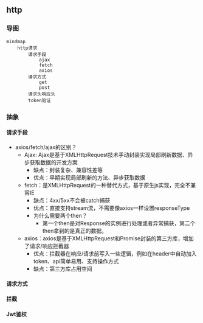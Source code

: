 ## http

### 导图
```mermaid
mindmap
    http请求
        请求手段
            ajax
            fetch
            axios
        请求方式
            get
            post
        请求头响应头
        token验证
```

### 抽象
#### 请求手段
- axios/fetch/ajax的区别？
  - Ajax: Ajax是基于XMLHttpRequest技术手动封装实现局部刷新数据、异步获取数据的开发方案
    - 缺点：封装复杂、兼容性差等
    - 优点：早期实现局部刷新的方法、异步获取数据
  - fetch：是XMLHttpRequest的一种替代方式，基于原生js实现，完全不兼容IE
    - 缺点：4xx/5xx不会被catch捕获
    - 优点：直接支持stream流，不需要像axios一样设置responseType
    - 为什么需要两个then？
      - 第一个then是对Response的实例进行处理或者异常捕获，第二个then拿到的是真正的数据。
  - axios：axios是基于XMLHttpRequest和Promise封装的第三方库，增加了请求/响应拦截器
    - 优点：拦截器在响应/请求前写入一些逻辑，例如在header中自动加入token、api简单易用、支持操作方式
    - 缺点：第三方库占用空间
#### 请求方式
#### 拦截
#### Jwt鉴权
